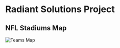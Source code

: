 # Radiant Solutions Project

## NFL Stadiums Map

![Teams Map](https://user-images.githubusercontent.com/25868208/46430371-c26e0c00-c716-11e8-95a4-0649e180c344.png)
